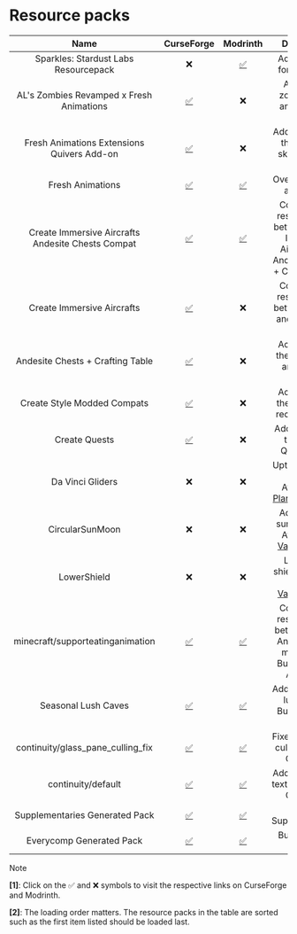 # Resource packs

| Name | CurseForge | Modrinth | Description |
|:-:|:-:|:-:|:-:|
| Sparkles: Stardust Labs Resourcepack | ❌ | [✅](https://modrinth.com/resourcepack/sparkles) | Adds textures for Incendium |
| AL's Zombies Revamped x Fresh Animations | [✅](https://www.curseforge.com/minecraft/texture-packs/als-zombies-revamped-x-fresh-animations) | ❌ | Adds many zombie, husk and drowned variants |
| Fresh Animations Extensions Quivers Add-on | [✅](https://www.curseforge.com/minecraft/texture-packs/fresh-animations-extensions) | ❌ | Adds quivers on the backs of skeletons and strays |
| Fresh Animations | [✅](https://www.curseforge.com/minecraft/texture-packs/fresh-animations) | [✅](https://modrinth.com/resourcepack/fresh-animations) | Overhauls mobs animations |
| Create Immersive Aircrafts Andesite Chests Compat | [✅](https://www.curseforge.com/minecraft/texture-packs/create-immersive-aircrafts-andesite-chests-compat) | [✅](https://modrinth.com/resourcepack/create-immersive-aircrafts-andesite-chests-compat) | Compatibility resource pack between Create Immersive Aircrafts and Andesite Chests + Crafting Table |
| Create Immersive Aircrafts | [✅](https://www.curseforge.com/minecraft/texture-packs/create-immersive-aircrafts-resource-pack) | ❌ | Compatibility resource pack between Create and Immersive Aircrafts |
| Andesite Chests + Crafting Table | [✅](https://www.curseforge.com/minecraft/texture-packs/andesite-chests-crafting-table) | ❌ | Adds Create-themed chests and crafting table |
| Create Style Modded Compats | [✅](https://www.curseforge.com/minecraft/texture-packs/create-style-modded-compats) | ❌ | Adds Create-themed vanilla redstone items |
| Create Quests | [✅](https://www.curseforge.com/minecraft/texture-packs/create-quests) | ❌ | Adds a Create-theme FTB Quests book |
| Da Vinci Gliders | ❌ | ❌ | Uptades Elytra's texture. Available on [Planet Minecraft](https://www.planetminecraft.com/texture-pack/da-vinci-gliders/) |
| CircularSunMoon | ❌ | ❌ | Adds circular sun and moon. Available on [VanillaTweaks](https://vanillatweaks.net/) |
| LowerShield | ❌ | ❌ | Lowers the shield. Available on [VanillaTweaks](https://vanillatweaks.net/) |
| minecraft/supporteatinganimation | [✅](https://www.curseforge.com/minecraft/mc-mods/eating-animation-fabric) | [✅](https://modrinth.com/mod/eating-animation) | Compatibility resource pack between Eating Animation and many mods. Built-in Eating Animation |
| Seasonal Lush Caves | [✅](https://www.curseforge.com/minecraft/mc-mods/fabric-seasons) | [✅](https://modrinth.com/mod/fabric-seasons) | Adds seasons to lush caves. Built-in Fabric Seasons |
| continuity/glass_pane_culling_fix | [✅](https://www.curseforge.com/minecraft/mc-mods/continuity) | [✅](https://modrinth.com/mod/continuity) | Fixes glass pane culling. Built-in Continuity |
| continuity/default | [✅](https://www.curseforge.com/minecraft/mc-mods/continuity) | [✅](https://modrinth.com/mod/continuity) | Adds connected textures. Built-in Continuity |
| Supplementaries Generated Pack | [✅]() | [✅]() | Built-in Supplementaries |
| Everycomp Generated Pack | [✅]() | [✅]() | Built-in Every Compat |

> [!NOTE]
>
> **[1]**: Click on the ✅ and ❌ symbols to visit the respective links on CurseForge and Modrinth.
>
> **[2]**: The loading order matters. The resource packs in the table are sorted such as the first item listed should be loaded last.
